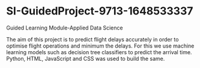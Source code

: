 # SI-GuidedProject-9713-1648533337
Guided Learning Module-Applied Data Science

The aim of this project is to predict flight delays accurately in order to optimise flight operations and minimum the delays. For this we use machine learning models such as decision tree classifiers to predict the arrival time. Python, HTML, JavaScript and CSS was used to build the same.
